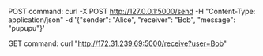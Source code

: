 POST command:
	curl -X POST http://127.0.0.1:5000/send -H "Content-Type: application/json" -d '{"sender": "Alice", "receiver": "Bob", "message": "pupupu"}'


GET command:
	curl "http://172.31.239.69:5000/receive?user=Bob"


